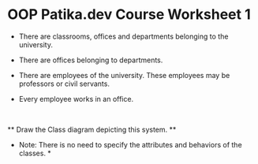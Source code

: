 # OOP Patika.dev Course Worksheet 1
* There are classrooms, offices and departments belonging to the university.

* There are offices belonging to departments.

* There are employees of the university. These employees may be professors or civil servants.

* Every employee works in an office.
<br>

** Draw the Class diagram depicting this system. **
<br>
* Note: There is no need to specify the attributes and behaviors of the classes. *
